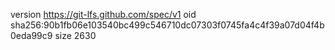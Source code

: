 version https://git-lfs.github.com/spec/v1
oid sha256:90b1fb06e103540bc499c546710dc07303f0745fa4c4f39a07d04f4b0eda99c9
size 2630
